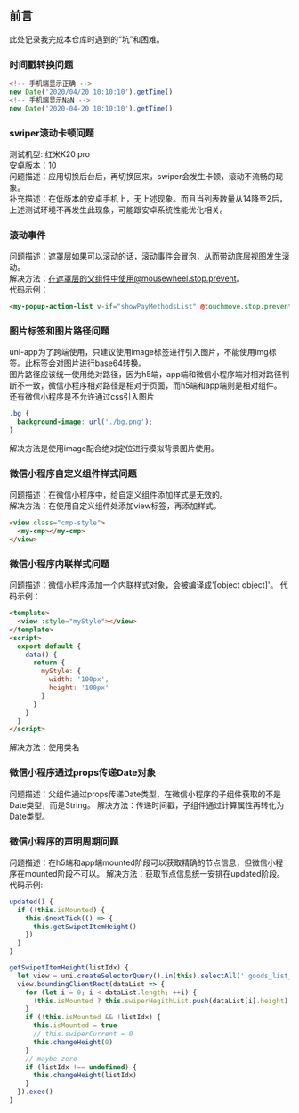 ## 前言
此处记录我完成本仓库时遇到的“坑”和困难。
### 时间戳转换问题
```js
<!-- 手机端显示正确 -->
new Date('2020/04/20 10:10:10').getTime()
<!-- 手机端显示NaN -->
new Date('2020-04-20 10:10:10').getTime()
```
### swiper滚动卡顿问题
测试机型: 红米K20 pro<br>
安卓版本：10<br>
问题描述：应用切换后台后，再切换回来，swiper会发生卡顿，滚动不流畅的现象。<br>
补充描述：在低版本的安卓手机上，无上述现象。而且当列表数量从14降至2后，上述测试环境不再发生此现象，可能跟安卓系统性能优化相关。<br>
### 滚动事件
问题描述：遮罩层如果可以滚动的话，滚动事件会冒泡，从而带动底层视图发生滚动。<br>
解决方法：在遮罩层的父组件中使用@mousewheel.stop.prevent。<br>
代码示例：
```html
<my-popup-action-list v-if="showPayMethodsList" @touchmove.stop.prevent></my-popup-action-list>
```
### 图片标签和图片路径问题
uni-app为了跨端使用，只建议使用image标签进行引入图片，不能使用img标签。此标签会对图片进行base64转换。<br>
图片路径应该统一使用绝对路径，因为h5端，app端和微信小程序端对相对路径判断不一致，微信小程序相对路径是相对于页面，而h5端和app端则是相对组件。<br>
还有微信小程序是不允许通过css引入图片
```css
.bg {
  background-image: url('./bg.png');
}
```
解决方法是使用image配合绝对定位进行模拟背景图片使用。
### 微信小程序自定义组件样式问题
问题描述：在微信小程序中，给自定义组件添加样式是无效的。<br>
解决方法：在使用自定义组件处添加view标签，再添加样式。<br>
```html
<view class="cmp-style">
  <my-cmp></my-cmp>
</view>
```
### 微信小程序内联样式问题
问题描述：微信小程序添加一个内联样式对象，会被编译成'[object object]'。
代码示例：
```html
<template>
  <view :style="myStyle"></view>
</template>
<script>
  export default {
    data() {
      return {
        myStyle: {
          width: '100px',
          height: '100px'
        }
      }
    }
  }
</script>
```
解决方法：使用类名
### 微信小程序通过props传递Date对象
问题描述：父组件通过props传递Date类型，在微信小程序的子组件获取的不是Date类型，而是String。
解决方法：传递时间戳，子组件通过计算属性再转化为Date类型。
### 微信小程序的声明周期问题
问题描述：在h5端和app端mounted阶段可以获取精确的节点信息，但微信小程序在mounted阶段不可以。
解决方法：获取节点信息统一安排在updated阶段。
代码示例:
```js
updated() {
  if (!this.isMounted) {
    this.$nextTick(() => {
      this.getSwipetItemHeight()
    })
  }
}

getSwipetItemHeight(listIdx) {
  let view = uni.createSelectorQuery().in(this).selectAll('.goods_list_wrapper')
  view.boundingClientRect(dataList => {
    for (let i = 0; i < dataList.length; ++i) {
      !this.isMounted ? this.swiperHegithList.push(dataList[i].height) : this.$set(this.swiperHegithList, i, dataList[i].height)
    }
    if (!this.isMounted && !listIdx) {
      this.isMounted = true
      // this.swiperCurrent = 0
      this.changeHeight(0)
    }
    // maybe zero
    if (listIdx !== undefined) {
      this.changeHeight(listIdx)
    }
  }).exec()
}
```